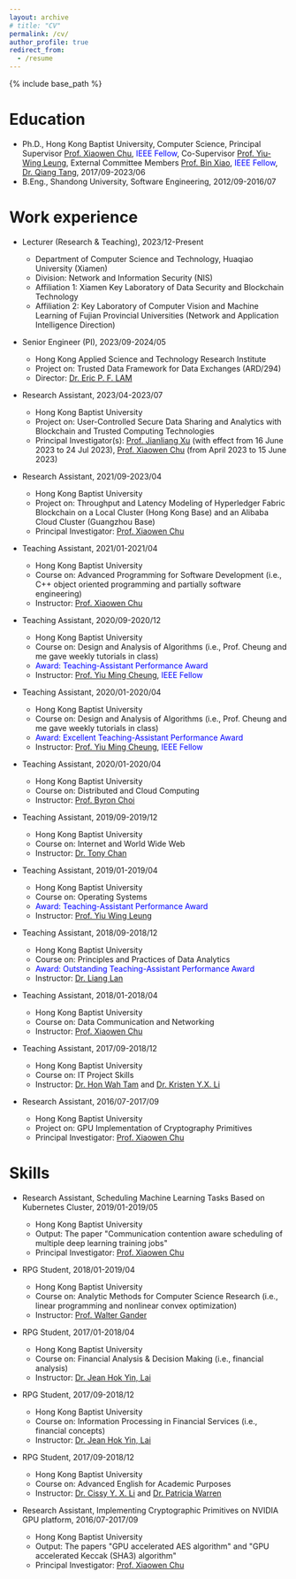 ```yaml
---
layout: archive
# title: "CV"
permalink: /cv/
author_profile: true
redirect_from:
  - /resume
---
```


{% include base_path %}

Education
======
* Ph.D., Hong Kong Baptist University, Computer Science, Principal Supervisor [Prof. Xiaowen Chu](https://www.comp.hkbu.edu.hk/~chxw/), <span style="color:blue">IEEE Fellow</span>, Co-Supervisor [Prof. Yiu-Wing Leung](https://www.comp.hkbu.edu.hk/v1/?page=profile&id=ywleung), External Committee Members [Prof. Bin Xiao](https://web.comp.polyu.edu.hk/csbxiao/), <span style="color:blue">IEEE Fellow</span>, [Dr. Qiang Tang](https://www.sydney.edu.au/engineering/about/our-people/academic-staff/qiang-tang.html), 2017/09-2023/06
* B.Eng., Shandong University, Software Engineering, 2012/09-2016/07



Work experience
======
* Lecturer (Research & Teaching), 2023/12-Present
  * Department of Computer Science and Technology, Huaqiao University (Xiamen)
  * Division: Network and Information Security (NIS)
  * Affiliation 1: Xiamen Key Laboratory of Data Security and Blockchain Technology
  * Affiliation 2: Key Laboratory of Computer Vision and Machine Learning of Fujian Provincial Universities (Network and Application Intelligence Direction)

* Senior Engineer (PI), 2023/09-2024/05
  * Hong Kong Applied Science and Technology Research Institute
  * Project on: Trusted Data Framework for Data Exchanges (ARD/294)
  * Director: [Dr. Eric P. F. LAM](https://www.linkedin.com/in/peifunglam2/)

* Research Assistant, 2023/04-2023/07
  * Hong Kong Baptist University
  * Project on: User-Controlled Secure Data Sharing and Analytics with Blockchain and Trusted Computing Technologies
  * Principal Investigator(s): [Prof. Jianliang Xu](https://www.comp.hkbu.edu.hk/~xujl/) (with effect from 16 June 2023 to 24 Jul 2023), [Prof. Xiaowen Chu](https://www.comp.hkbu.edu.hk/~chxw/) (from April 2023 to 15 June 2023)


* Research Assistant, 2021/09-2023/04
  * Hong Kong Baptist University
  * Project on: Throughput and Latency Modeling of Hyperledger Fabric Blockchain on a Local Cluster (Hong Kong Base) and an Alibaba Cloud Cluster (Guangzhou Base)
  * Principal Investigator: [Prof. Xiaowen Chu](https://www.comp.hkbu.edu.hk/~chxw/)

* Teaching Assistant, 2021/01-2021/04
  * Hong Kong Baptist University
  * Course on: Advanced Programming for Software Development (i.e., C++ object oriented programming and partially software engineering)
  * Instructor: [Prof. Xiaowen Chu](https://www.comp.hkbu.edu.hk/~chxw/)

* Teaching Assistant, 2020/09-2020/12
  * Hong Kong Baptist University
  * Course on: Design and Analysis of Algorithms (i.e., Prof. Cheung and me gave weekly tutorials in class)
  * <span style="color:blue">Award: Teaching-Assistant Performance Award</span>
  * Instructor: [Prof. Yiu Ming Cheung](https://www.comp.hkbu.edu.hk/~ymc/), <span style="color:blue">IEEE Fellow</span>
  
* Teaching Assistant, 2020/01-2020/04
  * Hong Kong Baptist University
  * Course on: Design and Analysis of Algorithms (i.e., Prof. Cheung and me gave weekly tutorials in class)
  * <span style="color:blue">Award: Excellent Teaching-Assistant Performance Award</span>
  * Instructor: [Prof. Yiu Ming Cheung](https://www.comp.hkbu.edu.hk/~ymc/), <span style="color:blue">IEEE Fellow</span>

* Teaching Assistant, 2020/01-2020/04
  * Hong Kong Baptist University
  * Course on: Distributed and Cloud Computing
  * Instructor: [Prof. Byron Choi](https://www.comp.hkbu.edu.hk/~bchoi/)

* Teaching Assistant, 2019/09-2019/12
  * Hong Kong Baptist University
  * Course on: Internet and World Wide Web
  * Instructor: [Dr. Tony Chan](https://www.linkedin.com/in/tony-chan-486908191/)

* Teaching Assistant, 2019/01-2019/04
  * Hong Kong Baptist University
  * Course on: Operating Systems
  * <span style="color:blue">Award: Teaching-Assistant Performance Award</span>
  * Instructor: [Prof. Yiu Wing Leung](https://www.comp.hkbu.edu.hk/v1/?page=profile&id=ywleung)

* Teaching Assistant, 2018/09-2018/12
  * Hong Kong Baptist University
  * Course on: Principles and Practices of Data Analytics
  * <span style="color:blue">Award: Outstanding Teaching-Assistant Performance Award</span>
  * Instructor: [Dr. Liang Lan](https://imd.hkbu.edu.hk/faculty-member/Dr-LAN-Liang.html)

* Teaching Assistant, 2018/01-2018/04
  * Hong Kong Baptist University
  * Course on: Data Communication and Networking
  * Instructor: [Prof. Xiaowen Chu](https://www.comp.hkbu.edu.hk/~chxw/)

* Teaching Assistant, 2017/09-2018/12
  * Hong Kong Baptist University
  * Course on: IT Project Skills
  * Instructor: [Dr. Hon Wah Tam](https://biography.omicsonline.org/hong-kong/hong-kong-baptist-university/hon-wah-tam-643540) and [Dr. Kristen Y.X. Li](https://www.comp.hkbu.edu.hk/v1/?page=profile&id=csyxli) 

* Research Assistant, 2016/07-2017/09
  * Hong Kong Baptist University
  * Project on: GPU Implementation of Cryptography Primitives
  * Principal Investigator: [Prof. Xiaowen Chu](https://www.comp.hkbu.edu.hk/~chxw/)



Skills
======  

* Research Assistant, Scheduling Machine Learning Tasks Based on Kubernetes Cluster, 2019/01-2019/05
  * Hong Kong Baptist University
  * Output: The paper "Communication contention aware scheduling of multiple deep learning training jobs"
  * Principal Investigator: [Prof. Xiaowen Chu](https://www.comp.hkbu.edu.hk/~chxw/)

* RPG Student, 2018/01-2019/04
  * Hong Kong Baptist University
  * Course on: Analytic Methods for Computer Science Research (i.e., linear programming and nonlinear convex optimization)
  * Instructor: [Prof. Walter Gander](https://people.inf.ethz.ch/gander/)

* RPG Student, 2017/01-2018/04
  * Hong Kong Baptist University
  * Course on: Financial Analysis & Decision Making (i.e., financial analysis)
  * Instructor: [Dr. Jean Hok Yin, Lai](https://www.comp.hkbu.edu.hk/v1/?page=profile&id=jeanlai)

* RPG Student, 2017/09-2018/12
  * Hong Kong Baptist University
  * Course on: Information Processing in Financial Services (i.e., financial concepts)
  * Instructor: [Dr. Jean Hok Yin, Lai](https://www.comp.hkbu.edu.hk/v1/?page=profile&id=jeanlai)

* RPG Student, 2017/09-2018/12
  * Hong Kong Baptist University
  * Course on: Advanced English for Academic Purposes
  * Instructor: [Dr. Cissy Y. X. Li](https://artsbu.hkbu.edu.hk/about-us/our-community-of-teachers-and-researchers/dr-cissy-li) and [Dr. Patricia Warren](https://biography.omicsonline.org/china/hong-kong-baptist-university-hkbu/patricia-warren-206075)

* Research Assistant, Implementing Cryptographic Primitives on NVIDIA GPU platform, 2016/07-2017/09
  * Hong Kong Baptist University
  * Output: The papers "GPU accelerated AES algorithm" and "GPU accelerated Keccak (SHA3) algorithm"
  * Principal Investigator: [Prof. Xiaowen Chu](https://www.comp.hkbu.edu.hk/~chxw/)

